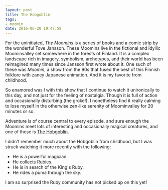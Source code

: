 ```yaml
---
layout: post
title: The Hobgoblin
tags:
- moomin
date: 2016-06-20 19:47:59
---
```


For the uninitiated, *The Moomins* is a series of books and a comic
strip by the wonderful Tove Jansson. These Moomins live in the
fictional and idyllic Moominvalley set somewhere in the forests of
Finland. It is a complex landscape rich in imagery, symbolism,
archetypes, and their world has been reimagined many times since
Jansson first wrote about it. One such of these was *Moomin*, a show
from the 90s that fused the best of this Finnish folklore with zaney
Japanese animation. And it is my favorite from childhood.

So enamored was I with this show that I continue to watch it
unironically to this day, and not just for the feeling of
nostalgia. Though it is full of action and occasionally disturbing
(the groke!), I nonetheless find it really calming to lose myself in
the otherwise zen-like serenity of Moominvalley for 20 minutes or so.

Adventure is of course central to every episode, and sure enough the
Moomins meet lots of interesting and occasionally magical creatures, and
one of these is [The Hobgoblin].

I didn't remember much about the Hobgoblin from childhood, but I was
struck watching it more recently with the following:

* He is a powerful magician.
* He collects Rubies.
* He is in search of the King's Ruby.
* He rides a puma through the sky.

I am so surprised the Ruby community has not picked up on this yet!

[The Hobgoblin]: http://moomin.wikia.com/wiki/The_Hobgoblin

